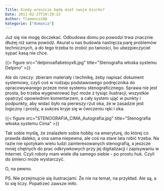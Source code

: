 ```yaml
---
Title: Kiedy wreszcie będę miał swoje biurko?
Date: 2011-02-27T19:20:13
Author: flamenco108
kategorie: ["dumania"]
---
```


Już się nie mogę doczekać. Odbudowa domu po powodzi trwa znacznie dłużej
niż sama powódź. Akurat u nas budowla nastręcza parę problemów
technicznych, a do tego trzeba to zrobić po taniości, bo ubezpieczyciel
sypać kasą nie chce.  


  <!-- [![](delpinoalfabetoyx6.jpg){width="204" height="320"}](delpinoalfabetoyx6.jpg)
  Stenograwia włoska systemu Delpino -->
  
{{< figure src="delpinoalfabetoyx6.jpg" title="Stenografia włoska systemu Delpino" >}}


Ale do rzeczy: zbieram materiały i technikę, żeby napisać dokument
systemowy, czyli coś w rodzaju podstawowego podręcznika do
opracowywanego przeze mnie systemu stenograficznego. Sprawa nie jest
prosta, bo trzeba wygenerować być może z tysiąc ilustracji, wszystkie
opatrzyć opowiednim komentarzem, a cały system ująć w punkty i
podpunkty, aby widać było na pierwszy rzut oka, że w zasadzie jest
logiczny i prosty, a sukces kryje się w ćwiczeniu ręki i oka.  


<!--  [![](STENOGRAFIA_CIMA_Autografia.jpg){width="320" height="206"}](STENOGRAFIA_CIMA_Autografia.jpg)
  Stenografia włoska systemu Cima -->


{{< figure src="STENOGRAFIA_CIMA_Autografia.jpg" title="Stenografia włoska systemu Cima" >}}


Tak sobie myślę, że znalazłem sobie hobby na emeryturę, do której co
prawda daleko, a ona sama niepewna, ale coś na stare lata robić trzeba.
Na razie nie spotykam wielu ludzi zainteresowanych stenografią, a
jeszcze mniej chętnych do prac odkrywkowych przy jej digitalizacji i
zapisywaniu w Internet. Czyli roboty mam wiele dla samego siebie - po
prostu huk. Czyli do śmierci może wystarczyć.

O, na pewno.

PS. Nie przejmujcie się ilustracjami. Że nie na temat, na przykład. Ale
są, a to się liczy. Popatrzeć zawsze miło.
